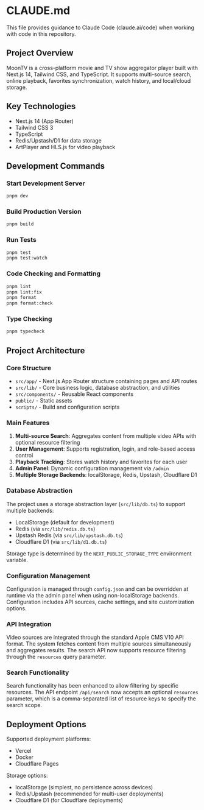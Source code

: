 # CLAUDE.md

This file provides guidance to Claude Code (claude.ai/code) when working with code in this repository.

## Project Overview

MoonTV is a cross-platform movie and TV show aggregator player built with Next.js 14, Tailwind CSS, and TypeScript. It supports multi-source search, online playback, favorites synchronization, watch history, and local/cloud storage.

## Key Technologies

- Next.js 14 (App Router)
- Tailwind CSS 3
- TypeScript
- Redis/Upstash/D1 for data storage
- ArtPlayer and HLS.js for video playback

## Development Commands

### Start Development Server

```bash
pnpm dev
```

### Build Production Version

```bash
pnpm build
```

### Run Tests

```bash
pnpm test
pnpm test:watch
```

### Code Checking and Formatting

```bash
pnpm lint
pnpm lint:fix
pnpm format
pnpm format:check
```

### Type Checking

```bash
pnpm typecheck
```

## Project Architecture

### Core Structure

- `src/app/` - Next.js App Router structure containing pages and API routes
- `src/lib/` - Core business logic, database abstraction, and utilities
- `src/components/` - Reusable React components
- `public/` - Static assets
- `scripts/` - Build and configuration scripts

### Main Features

1. **Multi-source Search**: Aggregates content from multiple video APIs with optional resource filtering
2. **User Management**: Supports registration, login, and role-based access control
3. **Playback Tracking**: Stores watch history and favorites for each user
4. **Admin Panel**: Dynamic configuration management via `/admin`
5. **Multiple Storage Backends**: localStorage, Redis, Upstash, Cloudflare D1

### Database Abstraction

The project uses a storage abstraction layer (`src/lib/db.ts`) to support multiple backends:

- LocalStorage (default for development)
- Redis (via `src/lib/redis.db.ts`)
- Upstash Redis (via `src/lib/upstash.db.ts`)
- Cloudflare D1 (via `src/lib/d1.db.ts`)

Storage type is determined by the `NEXT_PUBLIC_STORAGE_TYPE` environment variable.

### Configuration Management

Configuration is managed through `config.json` and can be overridden at runtime via the admin panel when using non-localStorage backends. Configuration includes API sources, cache settings, and site customization options.

### API Integration

Video sources are integrated through the standard Apple CMS V10 API format. The system fetches content from multiple sources simultaneously and aggregates results. The search API now supports resource filtering through the `resources` query parameter.

### Search Functionality

Search functionality has been enhanced to allow filtering by specific resources. The API endpoint `/api/search` now accepts an optional `resources` parameter, which is a comma-separated list of resource keys to specify the search scope.

## Deployment Options

Supported deployment platforms:

- Vercel
- Docker
- Cloudflare Pages

Storage options:

- localStorage (simplest, no persistence across devices)
- Redis/Upstash (recommended for multi-user deployments)
- Cloudflare D1 (for Cloudflare deployments)
